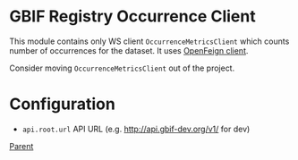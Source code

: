 # GBIF Registry Occurrence Client

This module contains only WS client `OccurrenceMetricsClient` which counts number of occurrences for the dataset.
It uses [OpenFeign client](https://github.com/OpenFeign/feign).

Consider moving `OccurrenceMetricsClient` out of the project.

# Configuration

 * `api.root.url` API URL (e.g. http://api.gbif-dev.org/v1/ for dev)

[Parent](../README.md)
